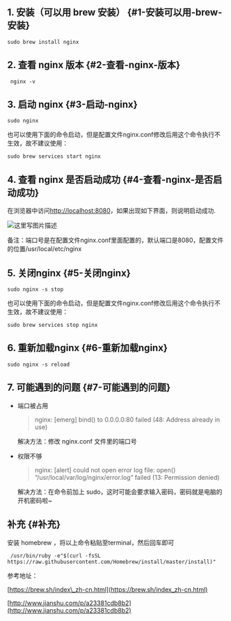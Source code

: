 ## 1. 安装（可以用 brew 安装） {#1-安装可以用-brew-安装}

```
sudo brew install nginx
```

## 2. 查看 nginx 版本 {#2-查看-nginx-版本}

```
 nginx -v
```

## 3. 启动 nginx {#3-启动-nginx}

```
sudo nginx  
```

也可以使用下面的命令启动，但是配置文件nginx.conf修改后用这个命令执行不生效，故不建议使用：

```
sudo brew services start nginx
```

## 4. 查看 nginx 是否启动成功 {#4-查看-nginx-是否启动成功}

在浏览器中访问[http://localhost:8080](http://localhost:8080/)，如果出现如下界面，则说明启动成功.

![](http://img.blog.csdn.net/20170526212421812?watermark/2/text/aHR0cDovL2Jsb2cuY3Nkbi5uZXQvemp1d3dq/font/5a6L5L2T/fontsize/400/fill/I0JBQkFCMA==/dissolve/70/gravity/SouthEast "这里写图片描述")

备注：端口号是在配置文件nginx.conf里面配置的，默认端口是8080，配置文件的位置/usr/local/etc/nginx

## 5. 关闭nginx {#5-关闭nginx}

```
sudo nginx -s stop
```

也可以使用下面的命令启动，但是配置文件nginx.conf修改后用这个命令执行不生效，故不建议使用：

```
sudo brew services stop nginx
```

## 6. 重新加载nginx {#6-重新加载nginx}

```
sudo nginx -s reload
```

## 7. 可能遇到的问题 {#7-可能遇到的问题}

* 端口被占用

  > nginx: \[emerg\] bind\(\) to 0.0.0.0:80 failed \(48: Address already in use\)

  解决方法：修改 nginx.conf 文件里的端口号

* 权限不够

  > nginx: \[alert\] could not open error log file: open\(\) “/usr/local/var/log/nginx/error.log” failed \(13: Permission denied\)

  解决方法：在命令前加上 sudo，这时可能会要求输入密码，密码就是电脑的开机密码啦~

## 补充 {#补充}

安装 homebrew ，将以上命令粘贴至terminal，然后回车即可

```
 /usr/bin/ruby -e"$(curl -fsSL https://raw.githubusercontent.com/Homebrew/install/master/install)"
```

参考地址：

[https://brew.sh/index\_zh-cn.html](https://brew.sh/index_zh-cn.html)

[http://www.jianshu.com/p/a23381cdb8b2](http://www.jianshu.com/p/a23381cdb8b2)

